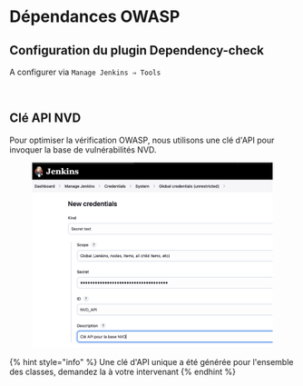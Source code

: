 # Dépendances OWASP

## Configuration du plugin Dependency-check

A configurer via `Manage Jenkins ⇒ Tools`

<figure><img src="https://github.com/smontri/esgi-devsecops/raw/main/images/dp-config.jpg" alt=""><figcaption></figcaption></figure>

## Clé API NVD

Pour optimiser la vérification OWASP, nous utilisons une clé d'API pour invoquer la base de vulnérabilités NVD.

<figure><img src="../../.gitbook/assets/image.png" alt=""><figcaption></figcaption></figure>

{% hint style="info" %}
Une clé d'API unique a été générée pour l'ensemble des classes, demandez la à votre intervenant
{% endhint %}
